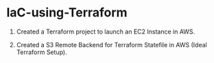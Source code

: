 # IaC-using-Terraform

1. Created a Terraform project to launch an EC2 Instance in AWS.

2. Created a S3 Remote Backend for Terraform Statefile in AWS (Ideal Terraform Setup).
